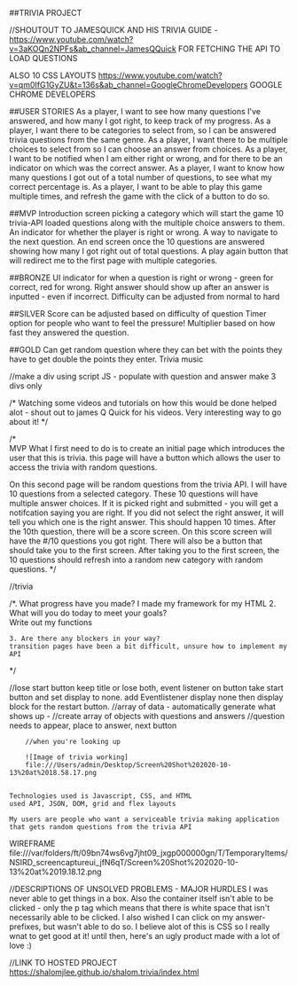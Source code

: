 ##TRIVIA PROJECT

//SHOUTOUT TO JAMESQUICK AND HIS TRIVIA GUIDE - 
https://www.youtube.com/watch?v=3aKOQn2NPFs&ab_channel=JamesQQuick
FOR FETCHING THE API TO LOAD QUESTIONS 

ALSO 10 CSS LAYOUTS 
https://www.youtube.com/watch?v=qm0IfG1GyZU&t=136s&ab_channel=GoogleChromeDevelopers
GOOGLE CHROME DEVELOPERS 

##USER STORIES
As a player, I want to see how many questions I've answered, and how many I got right, to keep track of my progress.
As a player, I want there to be categories to select from, so I can be answered trivia questions from the same genre.
As a player, I want there to be multiple choices to select from so I can choose an answer from choices.
As a player, I want to be notified when I am either right or wrong, and for there to be an indicator on which was the correct answer.
As a player, I want to know how many questions I got out of a total number of questions, to see what my correct percentage is.
As a player, I want to be able to play this game multiple times, and refresh the game with the click of a button to do so.

##MVP
Introduction screen picking a category which will start the game
10 trivia-API loaded questions along with the multiple choice answers to them.
An indicator for whether the player is right or wrong.
A way to navigate to the next question.
An end screen once the 10 questions are answered showing how many I got right out of total questions.
A play again button that will redirect me to the first page with multiple categories.

##BRONZE
UI indicator for when a question is right or wrong - green for correct, red for wrong. Right answer should show up after an answer is inputted - even if incorrect.
Difficulty can be adjusted from normal to hard


##SILVER
Score can be adjusted based on difficulty of question
Timer option for people who want to feel the pressure!
Multiplier based on how fast they answered the question.

##GOLD
Can get random question where they can bet with the points they have to get double the points they enter.
Trivia music


//make a div using script JS - populate with question and answer 
make 3 divs only 

/* Watching some videos and tutorials on how this would be done helped alot - shout out to james Q Quick for his videos. Very interesting way to go about it! */


/*  
MVP
What I first need to do is to create an initial page which introduces the user that this is trivia. this page will have a button which allows the user to access the trivia with random questions.

On this second page will be random questions from the trivia API. I will have 10 questions from a selected category. These 10 questions will have multiple answer choices. If it is picked right and submitted - you will get a notifcation saying you are right. If you did not select the right answer, it will tell you which one is the right answer. This should happen 10 times.
After the 10th question, there will be a score screen. On this score screen will have the #/10 questions you got right. There will also be a button that should take you to the first screen. After taking you to the first screen, the 10 questions should refresh into a random new category with random questions. 
*/


//trivia

/*. What progress have you made? 
I made my framework for my HTML
    2. What will you do today to meet your goals? 	
    Write out my functions 
    
    3. Are there any blockers in your way?
    transition pages have been a bit difficult, unsure how to implement my API 
*/

 //lose start button keep title or lose both, event listener on button take start button and set display to none. add Eventlistener display none then display block for the restart button.
        //array of data - automatically generate what shows up - 
        //create array of objects with questions and answers 
        //question needs to appear, place to answer, next button

        //when you're looking up 

        ![Image of trivia working]
        file:///Users/admin/Desktop/Screen%20Shot%202020-10-13%20at%2018.58.17.png

    
    Technologies used is Javascript, CSS, and HTML
    used API, JSON, DOM, grid and flex layouts

    My users are people who want a serviceable trivia making application that gets random questions from the trivia API

WIREFRAME
file:///var/folders/ft/09bn74ws6vg7jht09_jxgp000000gn/T/TemporaryItems/NSIRD_screencaptureui_jfN6qT/Screen%20Shot%202020-10-13%20at%2019.18.12.png


//DESCRIPTIONS OF UNSOLVED PROBLEMS - MAJOR HURDLES 
I was never able to get things in a box.
Also the container itself isn't able to be clicked - only the p tag which means that there is white space that isn't necessarily able to be clicked.
I also wished I can click on my answer-prefixes, but wasn't able to do so. I believe alot of this is CSS so I really wnat to get good at it! until then, here's an ugly product made with a lot of love :)



//LINK TO HOSTED PROJECT 
https://shalomjlee.github.io/shalom.trivia/index.html